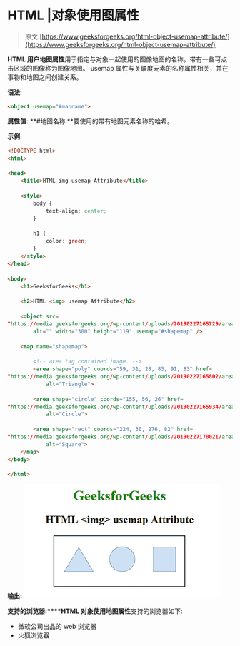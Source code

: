 # HTML |对象使用图属性

> 原文:[https://www.geeksforgeeks.org/html-object-usemap-attribute/](https://www.geeksforgeeks.org/html-object-usemap-attribute/)

**HTML 用户地图属性**用于指定与对象一起使用的图像地图的名称。带有一些可点击区域的图像称为图像地图。
usemap 属性与关联度元素的名称属性相关，并在事物和地图之间创建关系。

**语法:**

```html
<object usemap="#mapname">
```

**属性值:**
**#地图名称:**要使用的带有地图元素名称的哈希。

**示例:**

```html
<!DOCTYPE html> 
<html> 

<head> 
    <title>HTML img usemap Attribute</title> 

    <style> 
        body { 
            text-align: center; 
        } 

        h1 { 
            color: green; 
        } 
    </style> 
</head> 

<body> 
    <h1>GeeksforGeeks</h1> 

    <h2>HTML <img> usemap Attribute</h2> 

    <object src= 
"https://media.geeksforgeeks.org/wp-content/uploads/20190227165729/area11.png"
        alt="" width="300" height="119" usemap="#shapemap" /> 

    <map name="shapemap"> 

        <!-- area tag contained image. -->
        <area shape="poly" coords="59, 31, 28, 83, 91, 83" href= 
"https://media.geeksforgeeks.org/wp-content/uploads/20190227165802/area2.png"
            alt="Triangle"> 

        <area shape="circle" coords="155, 56, 26" href= 
"https://media.geeksforgeeks.org/wp-content/uploads/20190227165934/area3.png"
            alt="Circle"> 

        <area shape="rect" coords="224, 30, 276, 82" href= 
"https://media.geeksforgeeks.org/wp-content/uploads/20190227170021/area4.png"
            alt="Square"> 
    </map> 
</body> 

</html>
```

**输出:**
![](img/aed4b7ee6132833c8dc8ec8b00eb2298.png)

**支持的浏览器:****HTML 对象使用地图属性**支持的浏览器如下:

*   微软公司出品的 web 浏览器
*   火狐浏览器